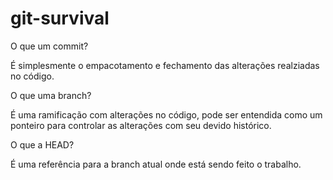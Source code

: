 # git-survival

O que um commit?

É simplesmente o empacotamento e fechamento das alterações realziadas no código.

O que uma branch?

É uma ramificação com alterações no código, pode ser entendida como um ponteiro para controlar as alterações com seu devido histórico.

O que a HEAD?

É uma referência para a branch atual onde está sendo feito o trabalho.
